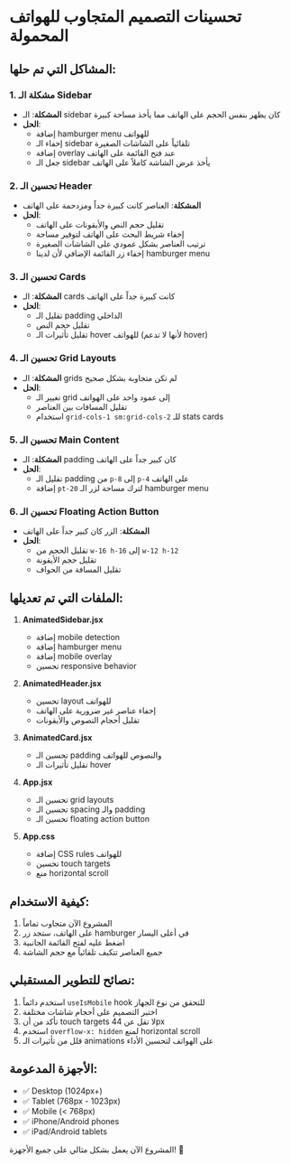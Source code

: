 # تحسينات التصميم المتجاوب للهواتف المحمولة

## المشاكل التي تم حلها:

### 1. مشكلة الـ Sidebar
- **المشكلة**: الـ sidebar كان يظهر بنفس الحجم على الهاتف مما يأخذ مساحة كبيرة
- **الحل**: 
  - إضافة hamburger menu للهواتف
  - إخفاء الـ sidebar تلقائياً على الشاشات الصغيرة
  - إضافة overlay عند فتح القائمة على الهاتف
  - جعل الـ sidebar يأخذ عرض الشاشة كاملاً على الهاتف

### 2. تحسين الـ Header
- **المشكلة**: العناصر كانت كبيرة جداً ومزدحمة على الهاتف
- **الحل**:
  - تقليل حجم النص والأيقونات على الهاتف
  - إخفاء شريط البحث على الهاتف لتوفير مساحة
  - ترتيب العناصر بشكل عمودي على الشاشات الصغيرة
  - إخفاء زر القائمة الإضافي لأن لدينا hamburger menu

### 3. تحسين الـ Cards
- **المشكلة**: الـ cards كانت كبيرة جداً على الهاتف
- **الحل**:
  - تقليل الـ padding الداخلي
  - تقليل حجم النص
  - تقليل تأثيرات الـ hover للهواتف (لأنها لا تدعم hover)

### 4. تحسين الـ Grid Layouts
- **المشكلة**: الـ grids لم تكن متجاوبة بشكل صحيح
- **الحل**:
  - تغيير الـ grid إلى عمود واحد على الهواتف
  - تقليل المسافات بين العناصر
  - استخدام `grid-cols-1 sm:grid-cols-2` للـ stats cards

### 5. تحسين الـ Main Content
- **المشكلة**: الـ padding كان كبير جداً على الهاتف
- **الحل**:
  - تقليل الـ padding من `p-8` إلى `p-4` على الهاتف
  - إضافة `pt-20` لترك مساحة لزر الـ hamburger menu

### 6. تحسين الـ Floating Action Button
- **المشكلة**: الزر كان كبير جداً على الهاتف
- **الحل**:
  - تقليل الحجم من `w-16 h-16` إلى `w-12 h-12`
  - تقليل حجم الأيقونة
  - تقليل المسافة من الحواف

## الملفات التي تم تعديلها:

1. **AnimatedSidebar.jsx**
   - إضافة mobile detection
   - إضافة hamburger menu
   - إضافة mobile overlay
   - تحسين responsive behavior

2. **AnimatedHeader.jsx**
   - تحسين layout للهواتف
   - إخفاء عناصر غير ضرورية على الهاتف
   - تقليل أحجام النصوص والأيقونات

3. **AnimatedCard.jsx**
   - تحسين الـ padding والنصوص للهواتف
   - تقليل تأثيرات الـ hover

4. **App.jsx**
   - تحسين الـ grid layouts
   - تحسين الـ spacing والـ padding
   - تحسين الـ floating action button

5. **App.css**
   - إضافة CSS rules للهواتف
   - تحسين touch targets
   - منع horizontal scroll

## كيفية الاستخدام:

1. المشروع الآن متجاوب تماماً
2. على الهاتف، ستجد زر hamburger في أعلى اليسار
3. اضغط عليه لفتح القائمة الجانبية
4. جميع العناصر تتكيف تلقائياً مع حجم الشاشة

## نصائح للتطوير المستقبلي:

1. استخدم دائماً `useIsMobile` hook للتحقق من نوع الجهاز
2. اختبر التصميم على أحجام شاشات مختلفة
3. تأكد من أن touch targets لا تقل عن 44px
4. استخدم `overflow-x: hidden` لمنع horizontal scroll
5. قلل من تأثيرات الـ animations على الهواتف لتحسين الأداء

## الأجهزة المدعومة:

- ✅ Desktop (1024px+)
- ✅ Tablet (768px - 1023px)
- ✅ Mobile (< 768px)
- ✅ iPhone/Android phones
- ✅ iPad/Android tablets

المشروع الآن يعمل بشكل مثالي على جميع الأجهزة! 🎉